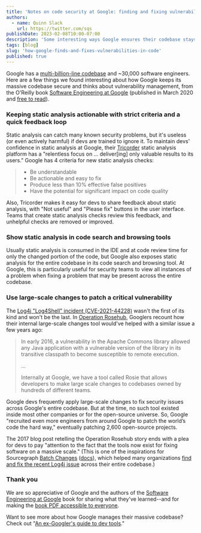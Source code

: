 ```yaml
---
title: 'Notes on code security at Google: finding and fixing vulnerabilities in a massive codebase'
authors:
  - name: Quinn Slack
    url: https://twitter.com/sqs
publishDate: 2023-02-08T10:00-07:00
description: 'Some interesting ways Google ensures their codebase stays secure, across billions of lines of code and ~30,000 software engineers.'
tags: [blog]
slug: 'how-google-finds-and-fixes-vulnerabilities-in-code'
published: true
---
```


Google has a [multi-billion-line codebase](https://cacm.acm.org/magazines/2016/7/204032-why-google-stores-billions-of-lines-of-code-in-a-single-repository/fulltext) and ~30,000 software engineers. Here are a few things we found interesting about how Google keeps its massive codebase secure and thinks about vulnerability management, from the O'Reilly book [Software Engineering at Google](https://abseil.io/resources/swe-book) (published in March 2020 and [free to read](https://abseil.io/resources/swe-book/html/toc.html)).

### Keeping static analysis actionable with strict criteria and a quick feedback loop

Static analysis can catch many known security problems, but it's useless (or even actively harmful) if devs are trained to ignore it.  To maintain devs' confidence in static analysis at Google, their [Tricorder](https://ieeexplore.ieee.org/document/7194609) static analysis platform has a "relentless focus on … deliver[ing] only valuable results to its users." Google has 4 criteria for new static analysis checks:

> * Be understandable
> * Be actionable and easy to fix
> * Produce less than 10% effective false positives
> * Have the potential for significant impact on code quality

Also, Tricorder makes it easy for devs to share feedback about static analysis, with "Not useful" and "Please fix" buttons in the user interface. Teams that create static analysis checks review this feedback, and unhelpful checks are removed or improved.

### Show static analysis in code search and browsing tools

Usually static analysis is consumed in the IDE and at code review time for only the changed portion of the code, but Google also exposes static analysis for the entire codebase in its code search and browsing tool. At Google, this is particularly useful for security teams to view all instances of a problem when fixing a problem that may be present across the entire codebase.

### Use large-scale changes to patch a critical vulnerability

The [Log4j "Log4Shell" incident (CVE-2021-44228)](https://about.sourcegraph.com/blog/log4j-log4shell-0-day/) wasn't the first of its kind and won't be the last. In [Operation Rosehub](https://opensource.googleblog.com/2017/03/operation-rosehub.html), Googlers recount how their internal large-scale changes tool would've helped with a similar issue a few years ago:

> In early 2016, a vulnerability in the Apache Commons library allowed any Java application with a vulnerable version of the library in its transitive classpath to become susceptible to remote execution.
>
> ...
>
> Internally at Google, we have a tool called Rosie that allows developers to make large scale changes to codebases owned by hundreds of different teams.

Google devs frequently apply large-scale changes to fix security issues across Google's entire codebase. But at the time, no such tool existed inside most other companies or for the open-source universe. So, Google "recruited even more engineers from around Google to patch the world’s code the hard way," eventually patching 2,600 open-source projects.

The 2017 blog post retelling the Operation Rosehub story ends with a plea for devs to pay "attention to the fact that the tools now exist for fixing software on a massive scale." (This is one of the inspirations for Sourcegraph [Batch Changes](https://about.sourcegraph.com/batch-changes) ([docs](https://docs.sourcegraph.com/batch_changes)), which helped many organizations [find and fix the recent Log4j issue](https://about.sourcegraph.com/blog/log4j-log4shell-0-day/#Automate-PRs-to-fixmitigate-the-log4j-0-day-across-all-your-code) across their entire codebase.)

### Thank you

We are so appreciative of Google and the authors of the [Software Engineering at Google](https://abseil.io/resources/swe-book) book for sharing what they've learned--and for making the [book PDF accessible to everyone](https://twitter.com/TitusWinters/status/1385370425128062986).

Want to see more about how Google manages their massive codebase? Check out "[An ex-Googler's guide to dev tools](https://about.sourcegraph.com/blog/ex-googler-guide-dev-tools/)."
